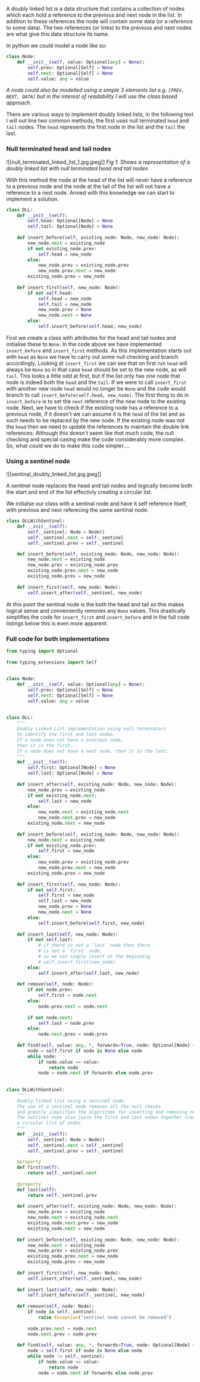 A doubly linked list is a data structure that contains a collection of nodes which each hold a reference to the previous and next node in the list. In addition to these references the node will contain some data (or a reference to some data). The two references (or links) to the previous and next nodes are what give this data structure its name.

In python we could model a node like so:

```python
class Node:  
    def __init__(self, value: Optional[any] = None):  
        self.prev: Optional[Self] = None  
        self.next: Optional[Self] = None  
        self.value: any = value
```

*A node could also be modelled using a simple 3 elements list e.g. `[PREV, NEXT, DATA]` but in the interest of readability I will use the class based approach.*

There are various ways to implement doubly linked lists, in the following text I will out line two common methods, the first uses null terminated `head` and `tail` nodes. The `head` represents the first node in the list and the `tail` the last.

### Null terminated head and tail nodes

![[null_terminated_linked_list_1.jpg.jpeg]]
*Fig 1. Shows a representation of a doubly linked list with null terminated head and tail nodes*

With this method the node at the head of the list will never have a reference to a previous node and the node at the tail of the list will not have a reference to a next node. Armed with this knowledge we can start to implement a solution. 

```python
class DLL:
    def __init__(self):  
        self.head: Optional[Node] = None  
        self.tail: Optional[Node] = None
        
    def insert_before(self, existing_node: Node, new_node: Node):  
	    new_node.next = existing_node  
	    if not existing_node.prev:  
	        self.head = new_node  
	    else:  
	        new_node.prev = existing_node.prev  
	        new_node.prev.next = new_node  
	    existing_node.prev = new_node  
	  
	def insert_first(self, new_node: Node):  
	    if not self.head:  
	        self.head = new_node  
	        self.tail = new_node  
	        new_node.prev = None  
	        new_node.next = None  
	    else:  
	        self.insert_before(self.head, new_node)
```

First we create a class with attributes for the head and tail nodes and initialise these to `None`.
In the code above we have implemented `insert_before` and `insert_first` methods. As this implementation starts out with `head` as `None` we have to carry out some null checking and branch accordingly. Looking at `insert_first` we can see that on first run `head` will always be `None` so in that case `head` should be set to the new node, as will `tail`. This looks a little odd at first, but if the list only has one node that node is indeed both the `head` and the `tail`. If we were to call `insert_first` with another new node `head` would no longer be `None` and the code would branch to call `insert_before(self.head, new_node)`. The first thing to do in `insert_before` is to set the `next`  reference of the new node to the existing node. Next, we have to check if the existing node has a reference to a previous node, if it doesn't we can assume it is the `head` of the list and as such needs to be replaced by the new node. If the existing node was not the `head` then we need to update the references to maintain the double link references. Although this doesn't seem like *that* much code, the null checking and special casing make the code considerably more complex. So, what could we do to make this code simpler....  

### Using a sentinel node

![[sentinal_doubly_linked_list.jpg.jpeg]]

A sentinel node replaces the head and tail nodes and logically become both the start and end of the list effectivly creating a circular list.

We initialse our class with a sentinal node and have it self reference itself, with previous and next referecing the same sentinal node.

```python
class DLLWithSentinel:
    def __init__(self):  
        self._sentinel: Node = Node()  
        self._sentinel.next = self._sentinel  
        self._sentinel.prev = self._sentinel

	def insert_before(self, existing_node: Node, new_node: Node):  
	    new_node.next = existing_node  
	    new_node.prev = existing_node.prev  
	    existing_node.prev.next = new_node  
	    existing_node.prev = new_node  
	  
	def insert_first(self, new_node: Node):  
	    self.insert_after(self._sentinel, new_node)
```

At this point the sentinal node is the both the head and tail so this makes logical sense and conveiniently removes any `None` values. This drastically simplifies the code for `insert_first` and `insert_before` and in the full code listings below this is even more apparent.

### Full code for both implementations

```python
from typing import Optional  
  
from typing_extensions import Self  
  
  
class Node:  
    def __init__(self, value: Optional[any] = None):  
        self.prev: Optional[Self] = None  
        self.next: Optional[Self] = None  
        self.value: any = value  
  
  
class DLL:  
    """  
    Doubly Linked List implementation using null terminators    
    to identify the first and last nodes.  
    If a node does not have a previous node, 
    then it is the first.    
    If a node does not have a next node, then it is the last.    
    """  
    def __init__(self):  
        self.first: Optional[Node] = None  
        self.last: Optional[Node] = None  
  
    def insert_after(self, existing_node: Node, new_node: Node):  
        new_node.prev = existing_node  
        if not existing_node.next:  
            self.last = new_node  
        else:  
            new_node.next = existing_node.next  
            new_node.next.prev = new_node  
        existing_node.next = new_node  
  
    def insert_before(self, existing_node: Node, new_node: Node):  
        new_node.next = existing_node  
        if not existing_node.prev:  
            self.first = new_node  
        else:  
            new_node.prev = existing_node.prev  
            new_node.prev.next = new_node  
        existing_node.prev = new_node  
  
    def insert_first(self, new_node: Node):  
        if not self.first:  
            self.first = new_node  
            self.last = new_node  
            new_node.prev = None  
            new_node.next = None  
        else:  
            self.insert_before(self.first, new_node)  
  
    def insert_last(self, new_node: Node):  
        if not self.last:  
            # if there is not a `last` node then there 
            # is not a `first` node,  
            # so we can simply insert at the beginning
            # self.insert_first(new_node)  
        else:  
            self.insert_after(self.last, new_node)  
  
    def remove(self, node: Node):  
        if not node.prev:  
            self.first = node.next  
        else:  
            node.prev.next = node.next  
  
        if not node.next:  
            self.last = node.prev  
        else:  
            node.next.prev = node.prev  
  
    def find(self, value: any, *, forwards=True, node: Optional[Node] = None) -> any:  
        node = self.first if node is None else node  
        while node:  
            if node.value == value:  
                return node  
            node = node.next if forwards else node.prev  
  
  
class DLLWithSentinel:  
    """  
    Doubly linked list using a sentinel node.  
    The use of a sentinel node removes all the null checks
    and greatly simplifies the algorithms for inserting and removing nodes.  
    The sentinel node also joins the first and last nodes together creating 
    a circular list of nodes    
    """  
    def __init__(self):  
        self._sentinel: Node = Node()  
        self._sentinel.next = self._sentinel  
        self._sentinel.prev = self._sentinel  
  
    @property  
    def first(self):  
        return self._sentinel.next  
  
    @property  
    def last(self):  
        return self._sentinel.prev  
  
    def insert_after(self, existing_node: Node, new_node: Node):  
        new_node.prev = existing_node  
        new_node.next = existing_node.next  
        existing_node.next.prev = new_node  
        existing_node.next = new_node  
  
    def insert_before(self, existing_node: Node, new_node: Node):  
        new_node.next = existing_node  
        new_node.prev = existing_node.prev  
        existing_node.prev.next = new_node  
        existing_node.prev = new_node  
  
    def insert_first(self, new_node: Node):  
        self.insert_after(self._sentinel, new_node)  
  
    def insert_last(self, new_node: Node):  
        self.insert_before(self._sentinel, new_node)  
  
    def remove(self, node: Node):  
        if node is self._sentinel:  
            raise Exception("sentinel node cannot be removed")  
  
        node.prev.next = node.next  
        node.next.prev = node.prev  
  
    def find(self, value: any, *, forwards=True, node: Optional[Node] = None) -> any:  
        node = self.first if node is None else node  
        while node != self._sentinel:  
            if node.value == value:  
                return node  
            node = node.next if forwards else node.prev
```